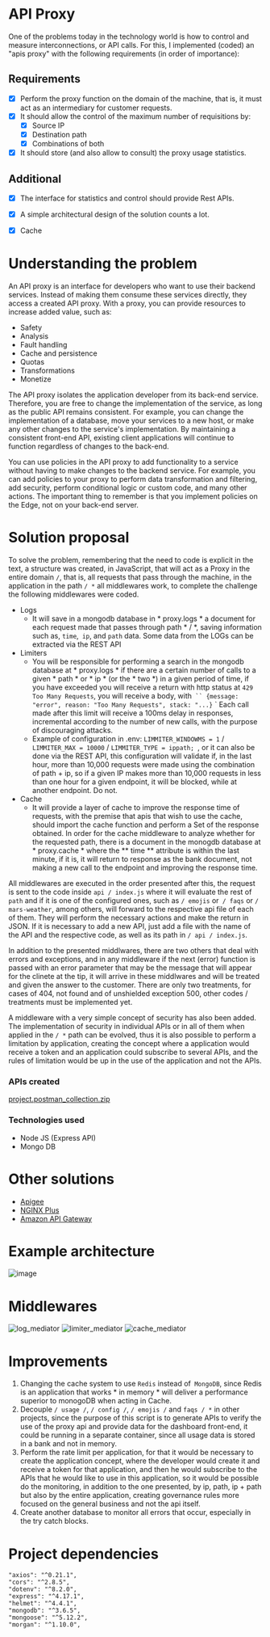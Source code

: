 # API Proxy
One of the problems today in the technology world is how to control and measure interconnections, or API calls.
For this, I implemented (coded) an "apis proxy" with the following requirements (in
order of importance):
## Requirements
- [x] Perform the proxy function on the domain of the machine, that is, it must act as
an intermediary for customer requests.
- [x] It should allow the control of the maximum number of requisitions by:
  - [x] Source IP
  - [x] Destination path
  - [x] Combinations of both
- [x] It should store (and also allow to consult) the proxy usage statistics.
## Additional
- [x] The interface for statistics and control should provide Rest APIs.
- [x] A simple architectural design of the solution counts a lot.
- [x] Cache
    

# Understanding the problem

An API proxy is an interface for developers who want to use their backend services. Instead of making them consume these services directly, they access a created API proxy. With a proxy, you can provide resources to increase added value, such as:
 - Safety
 - Analysis
 - Fault handling
 - Cache and persistence
 - Quotas
 - Transformations
 - Monetize

The API proxy isolates the application developer from its back-end service. Therefore, you are free to change the implementation of the service, as long as the public API remains consistent. For example, you can change the implementation of a database, move your services to a new host, or make any other changes to the service's implementation. By maintaining a consistent front-end API, existing client applications will continue to function regardless of changes to the back-end.

You can use policies in the API proxy to add functionality to a service without having to make changes to the backend service. For example, you can add policies to your proxy to perform data transformation and filtering, add security, perform conditional logic or custom code, and many other actions. The important thing to remember is that you implement policies on the Edge, not on your back-end server.

# Solution proposal
To solve the problem, remembering that the need to code is explicit in the text, a structure was created, in JavaScript, that will act as a Proxy in the entire domain `/`, that is, all requests that pass through the machine, in the application in the path `/ *` all middlewares work, to complete the challenge the following middlewares were coded.
 - Logs
    - It will save in a mongodb database in * proxy.logs * a document for each request made that passes through path * / *, saving information such as, `time`,` ip`, and `path` data. Some data from the LOGs can be extracted via the REST API
- Limiters
   - You will be responsible for performing a search in the mongodb database at * proxy.logs * if there are a certain number of calls to a given * path * or * ip * (or the * two *) in a given period of time, if you have exceeded you will receive a return with http status at `429 Too Many Requests`, you will receive a body, with` `` {message: "error", reason: "Too Many Requests", stack: "...}` ` Each call made after this limit will receive a 100ms delay in responses, incremental according to the number of new calls, with the purpose of discouraging attacks.
   - Example of configuration in .env: `LIMMITER_WINDOWMS = 1` /` LIMMITER_MAX = 10000` / `LIMMITER_TYPE = ippath; `, or it can also be done via the REST API, this configuration will validate if, in the last hour, more than 10,000 requests were made using the combination of path + ip, so if a given IP makes more than 10,000 requests in less than one hour for a given endpoint, it will be blocked, while at another endpoint. Do not.
 - Cache
    - It will provide a layer of cache to improve the response time of requests, with the premise that apis that wish to use the cache, should import the cache function and perform a Set of the response obtained. In order for the cache middleware to analyze whether for the requested path, there is a document in the monogdb database at * proxy.cache * where the ** time ** attribute is within the last minute, if it is, it will return to response as the bank document, not making a new call to the endpoint and improving the response time.

All middlewares are executed in the order presented after this, the request is sent to the code inside `api / index.js` where it will evaluate the rest of` path` and if it is one of the configured ones, such as `/ emojis` or` / faqs` or `/ mars-weather`, among others, will forward to the respective api file of each of them. They will perform the necessary actions and make the return in JSON. If it is necessary to add a new API, just add a file with the name of the API and the respective code, as well as its path in `/ api / index.js`.

In addition to the presented middlwares, there are two others that deal with errors and exceptions, and in any middleware if the next (error) function is passed with an error parameter that may be the message that will appear for the clinete at the tip, it will arrive in these middlwares and will be treated and given the answer to the customer. There are only two treatments, for cases of 404, not found and of unshielded exception 500, other codes / treatments must be implemented yet.

A middleware with a very simple concept of security has also been added. The implementation of security in individual APIs or in all of them when applied in the `/ *` path can be evolved, thus it is also possible to perform a limitation by application, creating the concept where a application would receive a token and an application could subscribe to several APIs, and the rules of limitation would be up in the use of the application and not the APIs.
 
### APIs created
 
[project.postman_collection.zip](https://github.com/alrtas/api-proxy/files/6218628/Meli.postman_collection.zip)

### Technologies used

* Node JS (Express API)
* Mongo DB

# Other solutions

* [Apigee](https://cloud.google.com/apigee?hl=en)
* [NGINX Plus](https://www.nginx.com/solutions/api-management-gateway/)
* [Amazon API Gateway](https://aws.amazon.com/en/api-gateway/)


# Example architecture
![image](https://user-images.githubusercontent.com/32065208/112071293-3a7e5580-8b4e-11eb-8729-343668e8c357.png)

# Middlewares
![log_mediator](https://user-images.githubusercontent.com/32065208/112524630-d098c280-8d7e-11eb-84e7-8f82bebf3a95.PNG)
![limiter_mediator](https://user-images.githubusercontent.com/32065208/112525070-469d2980-8d7f-11eb-9c5f-4d1469d692bc.PNG)
![cache_mediator](https://user-images.githubusercontent.com/32065208/112524671-d7273a00-8d7e-11eb-85e5-94ab82721dfc.PNG)


# Improvements
  1. Changing the cache system to use `Redis` instead of` MongoDB`, since Redis is an application that works * in memory * will deliver a performance superior to monogoDB when acting in Cache.
  2. Decouple `/ usage /`, `/ config /`, `/ emojis /` and `faqs / *` in other projects, since the purpose of this script is to generate APIs to verify the use of the proxy api and provide data for the dashboard front-end, it could be running in a separate container, since all usage data is stored in a bank and not in memory.
  3. Perform the rate limit per application, for that it would be necessary to create the application concept, where the developer would create it and receive a token for that application, and then he would subscribe to the APIs that he would like to use in this application, so it would be possible do the monitoring, in addition to the one presented, by ip, path, ip + path but also by the entire application, creating governance rules more focused on the general business and not the api itself.
  4. Create another database to monitor all errors that occur, especially in the try catch blocks.

# Project dependencies
    "axios": "^0.21.1",
    "cors": "^2.8.5",
    "dotenv": "^8.2.0",
    "express": "^4.17.1",
    "helmet": "^4.4.1",
    "mongodb": "^3.6.5",
    "mongoose": "^5.12.2",
    "morgan": "^1.10.0",
